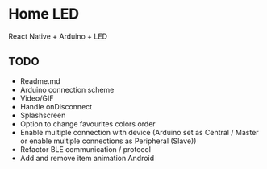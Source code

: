 # Home LED
 React Native + Arduino + LED

## TODO
   

 - Readme.md
 - Arduino connection scheme
 - Video/GIF
 - Handle onDisconnect
 - Splashscreen
 - Option to change favourites colors order
 - Enable multiple connection with device (Arduino set as Central / Master or enable multiple connections as Peripheral (Slave))
 - Refactor BLE communication / protocol
 - Add and remove item animation Android
